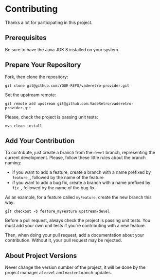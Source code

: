 # Contributing

Thanks a lot for participating in this project.

## Prerequisites

Be sure to have the Java JDK 8 installed on your system.

## Prepare Your Repository

Fork, then clone the repository:

	git clone git@github.com:YOUR-REPO/vaderetro-provider.git

Set the upstream remote:

	git remote add upstream git@github.com:VadeRetro/vaderetro-provider.git

Please, check the project is passing unit tests:

	mvn clean install

## Add Your Contribution

To contribute, just create a branch from the `devel` branch, representing the current development. Please, follow these little rules about the branch naming:
* if you want to add a feature, create a branch with a name prefixed by `feature_`, followed by the name of the feature
* if you want to add a bug fix, create a branch with a name prefixed by `fix_`, followed by the name of the bug fix.

As an example, for a feature called `myFeature`, create the new branch this way:

	git checkout -b feature_myFeature upstream/devel

Before a pull request, always check the project is passing unit tests. You must add your own unit tests if you're contributing with a new feature.

Then, when doing your pull request, add a documentation about your contribution. Without it, your pull request may be rejected.  

## About Project Versions

Never change the version number of the project, it will be done by the project manager at `devel` and `master` branch updates.
